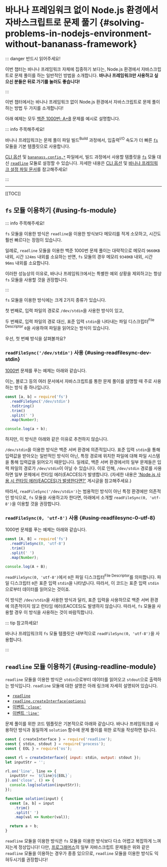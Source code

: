 # 바나나 프레임워크 없이 Node.js 환경에서 자바스크립트로 문제 풀기 {#solving-problems-in-nodejs-environment-without-bananass-framework}

::: danger 반드시 읽어주세요!

이번 챕터는 바나나 프레임워크 자체에 집중하기 보다는, Node.js 환경에서 자바스크립트로 문제 풀이를 하는 일반적인 방법을 소개합니다. **바나나 프레임워크만 사용하고 싶으신 분들은 뒤로 가기를 눌러도 좋습니다!**

:::

이번 챕터에서는 바나나 프레임워크 없이 Node.js 환경에서 자바스크립트로 문제 풀이하는 방법 두 가지를 소개합니다!

아래 예제는 모두 [백준 1000번: A+B](https://www.acmicpc.net/problem/1000) 문제를 예시로 설명합니다.

::: info 주목해주세요!

바나나 프레임워크는 문제 풀이 파일 빌드<sup>Build</sup> 과정에서, 입출력<sup>I/O</sup> 속도가 더 빠른 [`fs`](https://nodejs.org/api/fs.html) 모듈을 기본 템플릿으로 사용합니다.

[CLI 옵션](other-useful-cli-commands#build) 및 [`bananass.config.*`](writing-bananass-config-file.md) 파일에서, 빌드 과정에서 사용할 템플릿을 [`fs`](https://nodejs.org/api/fs.html) 모듈 대신 [`readline`](https://nodejs.org/api/readline.html) 모듈로 설정할 수 있습니다. 자세한 내용은 [CLI 옵션](other-useful-cli-commands#build) 및 [바나나 프레임워크 설정 파일 문서](writing-bananass-config-file.md)를 참고해주세요!

:::

---

[[TOC]]

## `fs` 모듈 이용하기 {#using-fs-module}

::: info 주목해주세요!

`fs` 모듈을 이용한 방식은 `readline`을 이용한 방식보다 메모리를 적게 소모하고, 시간도 훨씬 빠르다는 장점이 있습니다.

일례로, `readline` 모듈을 이용한 백준 1000번 문제 풀이는 대략적으로 메모리 `9660KB` 내외, 시간 `124ms` 내외를 소요하는 반면, `fs` 모듈의 경우 메모리 `9340KB` 내외, 시간 `96ms` 내외를 소요합니다.

이러한 성능상의 이유로, 바나나 프레임워크에서는 특별한 예외 상황을 제외하고는 항상 `fs` 모듈을 사용할 것을 권장합니다.

:::

`fs` 모듈을 이용한 방식에는 크게 2가지 종류가 있습니다.

첫 번째로, 입력 파일의 경로로 `/dev/stdin`을 사용한 방식이 있고,

두 번째로, 입력 파일의 경로 대신, 표준 입력 `stdin`을 나타내는 파일 디스크립터<sup>File Descriptor</sup> `0`을 사용하여 파일을 읽어오는 방식이 있습니다.

우선, 첫 번째 방식을 살펴볼까요?

### `readFileSync('/dev/stdin')` 사용 {#using-readfilesync-dev-stdin}

[1000번](https://www.acmicpc.net/problem/1000) 문제를 푸는 예제는 아래와 같습니다.

이는, 블로그 등의 여러 문서에서 자바스크립트를 통한 문제 풀이를 설명할 때 주로 사용하는 방식 중 하나입니다.

```js {2} [1000-raw-fs.cjs]
const [a, b] = require('fs')
  .readFileSync('/dev/stdin')
  .toString()
  .trim()
  .split(' ')
  .map(Number);

console.log(a + b);
```

하지만, 이 방식은 아래와 같은 이유로 추천하지 않습니다.

`/dev/stdin`을 이용한 방식은 백준 서버 환경에 의존적입니다. 표준 입력 `stdin`을 통해 입력값을 받아오는 일반적인 방식이 아닌, 특정 경로에 위치한 파일에 대해 파일 시스템을 통해 입력값을 읽어오기 때문입니다. 일례로, 백준 서버 환경에서의 일부 문제들은 입력 파일의 경로가 `/dev/stdin`이 아닐 수 있습니다. 이로 인해, `/dev/stdin` 경로를 사용하면 일부 문제에서 런타임 에러(EACCES)가 발생합니다. (자세한 내용은 ['Node.js 사용 시 런타임 에러(EACCES)가 발생한다면?'](https://www.acmicpc.net/board/view/137718) 게시글을 참고해주세요.)

따라서, `readFileSync('/dev/stdin')`는 범용적인 방식이 아닌 특정 환경에만 의존적인 방식으로, `fs` 모듈을 사용하고자 한다면, 아래에서 소개할 `readFileSync(0, 'utf-8')`을 이용할 것을 권장합니다.

### `readFileSync(0, 'utf-8')` 사용 {#using-readfilesync-0-utf-8}

1000번 문제를 푸는 예제는 아래와 같습니다.

```js {2} [1000-raw-fs.cjs]
const [A, B] = require('fs')
  .readFileSync(0, 'utf-8')
  .trim()
  .split(' ')
  .map(Number);

console.log(A + B);
```

`readFileSync(0, 'utf-8')`에서 `0`은 파일 디스크립터<sup>File Descriptor</sup>를 의미합니다. 파일 디스크립터 `0`은 표준 입력 `stdin`을 나타냅니다. 따라서, 이 코드는 표준 입력 `stdin`으로부터 데이터를 읽어오는 것이죠.

이 방식은 `/dev/stdin`을 사용한 방식과 달리, 표준 입력을 사용하므로 백준 서버 환경에 의존적이지 않고 런타임 에러(EACCES)도 발생하지 않습니다. 따라서, `fs` 모듈을 사용할 경우 이 방식을 사용하는 것이 바람직합니다.

::: tip 참고하세요!

바나나 프레임워크의 `fs` 모듈 템플릿은 내부적으로 `readFileSync(0, 'utf-8')`을 사용합니다.

:::

## `readline` 모듈 이용하기 {#using-readline-module}

`readline` 모듈을 이용한 방식은 `stdin`으로부터 데이터를 읽어오고 `stdout`으로 출력하는 방식입니다. `readline` 모듈에 대한 설명은 아래 링크에 자세히 설명되어 있습니다.

- [`readline`](https://nodejs.org/api/readline.html)
- [`readline.createInterface(options)`](https://nodejs.org/api/readline.html#readlinecreateinterfaceoptions)
- [이벤트 `'close'`](https://nodejs.org/api/readline.html#event-close)
- [이벤트 `'line'`](https://nodejs.org/api/readline.html#event-line)

문제 풀이를 위한 코드 템플릿은 기본적으로 아래와 같습니다. 바나나 프레임워크를 사용하던 방식과 동일하게 `solution` 함수에 문제 풀이를 위한 로직을 작성하면 됩니다.

```js [1000-raw-rl.cjs]
const { createInterface } = require('readline');
const { stdin, stdout } = require('process');
const { EOL } = require('os');

const rl = createInterface({ input: stdin, output: stdout });
let inputStr = '';

rl.on('line', line => {
  inputStr += `${line}${EOL}`;
}).on('close', () => {
  console.log(solution(inputStr));
});

function solution(input) {
  const [a, b] = input
    .trim()
    .split(' ')
    .map(val => Number(val));

  return a + b;
}
```

`readline` 모듈을 이용한 방식은 `fs` 모듈을 이용한 방식보다 다소 어렵고 복잡하게 느껴지는게 정상입니다! 다만, [프로그래머스](https://programmers.co.kr/)의 일부 자바스크립트 문제들은 위와 같은 `readline` 모듈을 이용하는 경우가 종종 있으므로, `readline` 모듈을 이용한 방식도 익혀두시기를 권장합니다!
